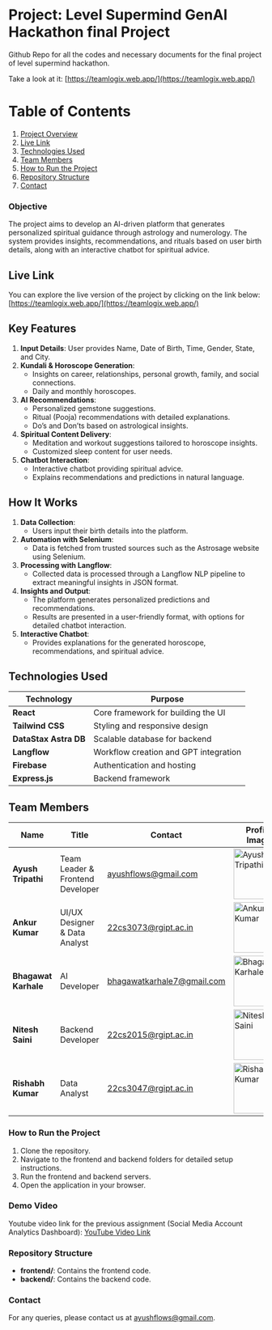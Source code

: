 # Project: Level Supermind GenAI Hackathon final Project

Github Repo for all the codes and necessary documents for the final project of level supermind hackathon.

Take a look at it: [https://teamlogix.web.app/](https://teamlogix.web.app/)

# Table of Contents

1. [Project Overview](#objective)
2. [Live Link](#live-link)
3. [Technologies Used](#technologies-used)
4. [Team Members](#team-members)
5. [How to Run the Project](#how-to-run-the-project)
6. [Repository Structure](#repository-structure)
7. [Contact](#contact)



### Objective
The project aims to develop an AI-driven platform that generates personalized spiritual guidance through astrology and numerology. The system provides insights, recommendations, and rituals based on user birth details, along with an interactive chatbot for spiritual advice.


## **Live Link**
You can explore the live version of the project by clicking on the link below:
[https://teamlogix.web.app/](https://teamlogix.web.app/)

## **Key Features**
1. **Input Details**: User provides Name, Date of Birth, Time, Gender, State, and City.
2. **Kundali & Horoscope Generation**:
   - Insights on career, relationships, personal growth, family, and social connections.
   - Daily and monthly horoscopes.
3. **AI Recommendations**:
   - Personalized gemstone suggestions.
   - Ritual (Pooja) recommendations with detailed explanations.
   - Do’s and Don’ts based on astrological insights.
4. **Spiritual Content Delivery**:
   - Meditation and workout suggestions tailored to horoscope insights.
   - Customized sleep content for user needs.
5. **Chatbot Interaction**:
   - Interactive chatbot providing spiritual advice.
   - Explains recommendations and predictions in natural language.

## **How It Works**
1. **Data Collection**:
   - Users input their birth details into the platform.
2. **Automation with Selenium**:
   - Data is fetched from trusted sources such as the Astrosage website using Selenium.
3. **Processing with Langflow**:
   - Collected data is processed through a Langflow NLP pipeline to extract meaningful insights in JSON format.
4. **Insights and Output**:
   - The platform generates personalized predictions and recommendations.
   - Results are presented in a user-friendly format, with options for detailed chatbot interaction.
5. **Interactive Chatbot**:
   - Provides explanations for the generated horoscope, recommendations, and spiritual advice.



## **Technologies Used**
| Technology                  | Purpose                              |
|------------------------------|--------------------------------------|
| **React**                   | Core framework for building the UI  |
| **Tailwind CSS**            | Styling and responsive design       |
| **DataStax Astra DB**       | Scalable database for backend       |
| **Langflow**                | Workflow creation and GPT integration|
| **Firebase**                | Authentication and hosting          |
| **Express.js**              | Backend framework                   |


## **Team Members**
| Name               | Title                      | Contact                        | Profile Image |
|---------------------|----------------------------|--------------------------------|---------------|
| **Ayush Tripathi**  | Team Leader & Frontend Developer | [ayushflows@gmail.com](mailto:ayushflows@gmail.com) | <img src="https://avatars.githubusercontent.com/u/124663413?s=400&u=76f022cb34ee30b47d3b7bc4c911e6f40ee4b731&v=4" alt="Ayush Tripathi" width="100px" /> |
| **Ankur Kumar**     | UI/UX Designer & Data Analyst | [22cs3073@rgipt.ac.in](mailto:22cs3073@rgipt.ac.in) | <img src="https://avatars.githubusercontent.com/u/128875232?v=4" alt="Ankur Kumar" width="100px" /> |
| **Bhagawat Karhale**| AI Developer              | [bhagawatkarhale7@gmail.com](mailto:bhagawatkarhale7@gmail.com) | <img src="https://avatars.githubusercontent.com/u/145754489?v=4" alt="Bhagawat Karhale" width="100px" /> |
| **Nitesh Saini**    | Backend Developer          | [22cs2015@rgipt.ac.in](mailto:22cs2015@rgipt.ac.in) | <img src="https://avatars.githubusercontent.com/u/139841989?v=4" alt="Nitesh Saini" width="100px" /> |
| **Rishabh Kumar**   | Data Analyst               | [22cs3047@rgipt.ac.in](mailto:22cs3047@rgipt.ac.in) | <img src="https://avatars.githubusercontent.com/u/142030870?v=4" alt="Rishabh Kumar" width="100px" /> |


### How to Run the Project
1. Clone the repository.
2. Navigate to the frontend and backend folders for detailed setup instructions.
3. Run the frontend and backend servers.
4. Open the application in your browser.

### Demo Video
Youtube video link for the previous assignment (Social Media Account Analytics Dashboard): [YouTube Video Link](https://youtu.be/bFse-Gn8jkg?si=q31WrmU92XjDS1lU)

### Repository Structure
- **frontend/**: Contains the frontend code.
- **backend/**: Contains the backend code.

### Contact
For any queries, please contact us at [ayushflows@gmail.com](mailto:ayushflows@gmail.com).
